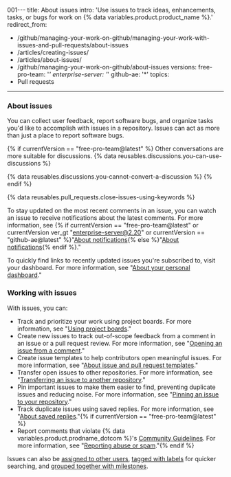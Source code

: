 001---
title: About issues
intro: 'Use issues to track ideas, enhancements, tasks, or bugs for work on {% data variables.product.product_name %}.'
redirect_from:
  - /github/managing-your-work-on-github/managing-your-work-with-issues-and-pull-requests/about-issues
  - /articles/creating-issues/
  - /articles/about-issues/
  - /github/managing-your-work-on-github/about-issues
versions:
  free-pro-team: '*'
  enterprise-server: '*'
  github-ae: '*'
topics:
  - Pull requests
---
### About issues

You can collect user feedback, report software bugs, and organize tasks you'd like to accomplish with issues in a repository. Issues can act as more than just a place to report software bugs.

{% if currentVersion == "free-pro-team@latest" %}
Other conversations are more suitable for discussions. {% data reusables.discussions.you-can-use-discussions %}

{% data reusables.discussions.you-cannot-convert-a-discussion %}
{% endif %}

{% data reusables.pull_requests.close-issues-using-keywords %}

To stay updated on the most recent comments in an issue, you can watch an issue to receive notifications about the latest comments. For more information, see {% if currentVersion == "free-pro-team@latest" or currentVersion ver_gt "enterprise-server@2.20" or currentVersion == "github-ae@latest" %}"[About notifications](/github/managing-subscriptions-and-notifications-on-github/about-notifications){% else %}"[About notifications](/github/receiving-notifications-about-activity-on-github/about-notifications){% endif %}." 

To quickly find links to recently updated issues you're subscribed to, visit your dashboard. For more information, see "[About your personal dashboard](/articles/about-your-personal-dashboard)."

### Working with issues

With issues, you can:
- Track and prioritize your work using project boards. For more information, see "[Using project boards](/articles/about-project-boards)."
- Create new issues to track out-of-scope feedback from a comment in an issue or a pull request review. For more information, see "[Opening an issue from a comment](/github/managing-your-work-on-github/opening-an-issue-from-a-comment)."
- Create issue templates to help contributors open meaningful issues. For more information, see "[About issue and pull request templates](/articles/about-issue-and-pull-request-templates)."
- Transfer open issues to other repositories. For more information, see "[Transferring an issue to another repository](/articles/transferring-an-issue-to-another-repository)."
- Pin important issues to make them easier to find, preventing duplicate issues and reducing noise. For more information, see "[Pinning an issue to your repository](/articles/pinning-an-issue-to-your-repository)."
- Track duplicate issues using saved replies. For more information, see "[About saved replies](/articles/about-saved-replies)."{% if currentVersion == "free-pro-team@latest" %}
- Report comments that violate {% data variables.product.prodname_dotcom %}'s [Community Guidelines](/articles/github-community-guidelines). For more information, see "[Reporting abuse or spam](/communities/maintaining-your-safety-on-github/reporting-abuse-or-spam)."{% endif %}

Issues can also be [assigned to other users](/articles/assigning-issues-and-pull-requests-to-other-github-users), [tagged with labels](/articles/applying-labels-to-issues-and-pull-requests) for quicker searching, and [grouped together with milestones](/articles/creating-and-editing-milestones-for-issues-and-pull-requests).
